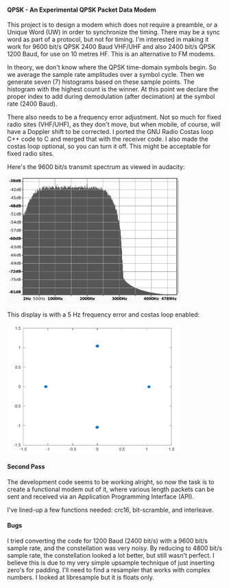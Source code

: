 #### QPSK - An Experimental QPSK Packet Data Modem
This project is to design a modem which does not require a preamble, or a Unique Word (UW) in order to synchronize the timing. There may be a sync word as part of a protocol, but not for timing. I'm interested in making it work for 9600 bit/s QPSK 2400 Baud VHF/UHF and also 2400 bit/s QPSK 1200 Baud, for use on 10 metres HF. This is an alternative to FM modems.

In theory, we don't know where the QPSK time-domain symbols begin. So we average the sample rate amplitudes over a symbol cycle. Then we generate seven (7) histograms based on these sample points. The histogram with the highest count is the winner. At this point we declare the proper index to add during demodulation (after decimation) at the symbol rate (2400 Baud).

There also needs to be a frequency error adjustment. Not so much for fixed radio sites (VHF/UHF), as they don't move, but when mobile, of course, will have a Doppler shift to be corrected. I ported the GNU Radio Costas loop C++ code to C and merged that with the receiver code. I also made the costas loop optional, so you can turn it off. This might be acceptable for fixed radio sites.

Here's the 9600 bit/s transmit spectrum as viewed in audacity:

<img src="spectrum.png" width="400">  

This display is with a 5 Hz frequency error and costas loop enabled:

<img src="scatter.png" width="400">  

#### Second Pass
The development code seems to be working alright, so now the task is to create a functional modem out of it, where various length packets can be sent and received via an Application Programming Interface (API).

I've lined-up a few functions needed: crc16, bit-scramble, and interleave.

#### Bugs
I tried converting the code for 1200 Baud (2400 bit/s) with a 9600 bit/s sample rate, and the constellation was very noisy. By reducing to 4800 bit/s sample rate, the constellation looked a lot better, but still wasn't perfect. I believe this is due to my very simple upsample technique of just inserting zero's for padding. I'll need to find a resampler that works with complex numbers. I looked at libresample but it is floats only.

